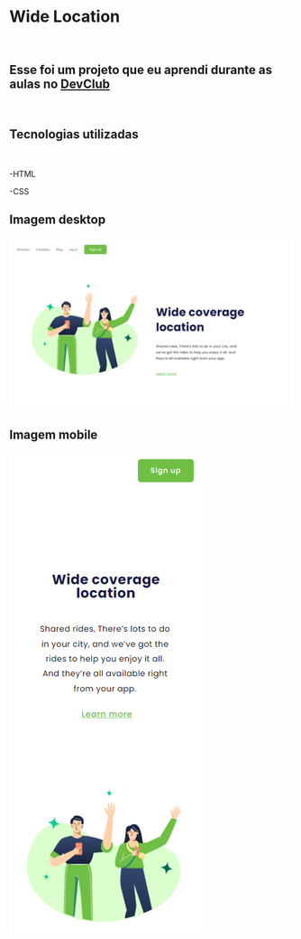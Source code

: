 <h1>Wide Location</h1>
<br>
<H2>Esse foi um projeto que eu aprendi durante as aulas no <a href="https://aulas.devclub.com.br/m/courses">DevClub</a></H2>
<br>

<h2>Tecnologias utilizadas</h2>
<br>
  <p>-HTML</p>
  <p>-CSS</p>
<h2>Imagem desktop</h2>
<img src="https://github.com/cauamoura7/Wide-Location/blob/main/img/desktop.png?raw=true" />

<h2>Imagem mobile</h2>
<img src="https://github.com/cauamoura7/Wide-Location/blob/main/img/mobile.png?raw=true" />
